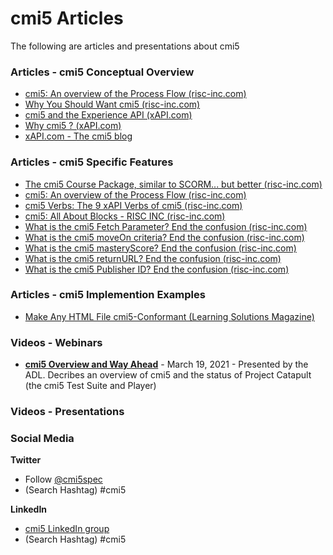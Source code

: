 # cmi5 Articles

The following are articles and presentations about cmi5

### Articles - cmi5 Conceptual Overview
  * [cmi5: An overview of the Process Flow (risc-inc.com)](https://risc-inc.com/cmi5-overview-process-flow/)
  * [Why You Should Want cmi5 (risc-inc.com)](https://risc-inc.com/why-you-should-want-cmi5/)
  * [cmi5 and the Experience API (xAPI.com)](https://xapi.com/cmi5/)
  * [Why cmi5 ? (xAPI.com)](https://xapi.com/blog/why-use-cmi5/)
  * [xAPI.com - The cmi5 blog](https://xapi.com/blog/category/cmi5/)

### Articles - cmi5 Specific Features
  * [The cmi5 Course Package, similar to SCORM... but better (risc-inc.com)](https://risc-inc.com/the-cmi5-course-package/)
  * [cmi5: An overview of the Process Flow (risc-inc.com)](https://risc-inc.com/cmi5-overview-process-flow/)
  * [cmi5 Verbs: The 9 xAPI Verbs of cmi5 (risc-inc.com)](https://risc-inc.com/the-cmi5-verbs/)
  * [cmi5: All About Blocks - RISC INC (risc-inc.com)](https://risc-inc.com/cmi5-all-about-blocks/)
  * [What is the cmi5 Fetch Parameter? End the confusion (risc-inc.com)](https://risc-inc.com/what-is-cmi5-fetch-parameter/)
  * [What is the cmi5 moveOn criteria? End the confusion (risc-inc.com)](https://risc-inc.com/cmi5-moveon/)
  * [What is the cmi5 masteryScore? End the confusion (risc-inc.com)](https://risc-inc.com/cmi5-masteryscore/)
  * [What is the cmi5 returnURL? End the confusion (risc-inc.com)](https://risc-inc.com/cmi5-returnurl/)
  * [What is the cmi5 Publisher ID? End the confusion (risc-inc.com)](https://learningsolutionsmag.com/articles/2447/make-any-html-file-cmi5-conformant)

### Articles - cmi5 Implemention Examples
   * [Make Any HTML File cmi5-Conformant (Learning Solutions Magazine)](https://learningsolutionsmag.com/articles/2447/make-any-html-file-cmi5-conformant)

### Videos - Webinars
   * **[cmi5 Overview and Way Ahead](https://www.youtube.com/watch?v=JSIXnw3hoOg)** - March 19, 2021 - Presented by the ADL.   Decribes an overview of cmi5 and the status of Project Catapult (the cmi5 Test Suite and Player)

### Videos - Presentations

### Social Media

**Twitter**
  * Follow [@cmi5spec](https://twitter.com/cmi5spec)
  * (Search Hashtag) #cmi5

**LinkedIn**
  * [cmi5 LinkedIn group](https://www.linkedin.com/groups/3943740/)
  * (Search Hashtag) #cmi5

